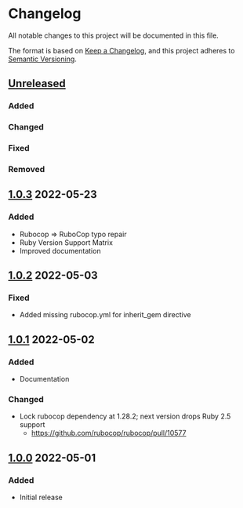 # Changelog
All notable changes to this project will be documented in this file.

The format is based on [Keep a Changelog](https://keepachangelog.com/en/1.0.0/),
and this project adheres to [Semantic Versioning](https://semver.org/spec/v2.0.0.html).

## [Unreleased]
### Added

### Changed

### Fixed

### Removed

## [1.0.3] 2022-05-23
### Added
* Rubocop => RuboCop typo repair
* Ruby Version Support Matrix
* Improved documentation

## [1.0.2] 2022-05-03
### Fixed
* Added missing rubocop.yml for inherit_gem directive

## [1.0.1] 2022-05-02
### Added
* Documentation

### Changed
* Lock rubocop dependency at 1.28.2; next version drops Ruby 2.5 support
  - https://github.com/rubocop/rubocop/pull/10577

## [1.0.0] 2022-05-01
### Added
* Initial release

[Unreleased]: https://github.com/rubocop-lts/rubocop-ruby2_5/compare/v1.0.3...HEAD
[1.0.3]: https://github.com/rubocop-lts/rubocop-ruby2_5/compare/v1.0.2...v1.0.3
[1.0.2]: https://github.com/rubocop-lts/rubocop-ruby2_5/compare/v1.0.1...v1.0.2
[1.0.1]: https://github.com/rubocop-lts/rubocop-ruby2_5/compare/v1.0.0...v1.0.1
[1.0.0]: https://github.com/rubocop-lts/rubocop-ruby2_5/compare/78b4f8131d931354f76d4025ab0517fc9792fed2...v1.0.0
